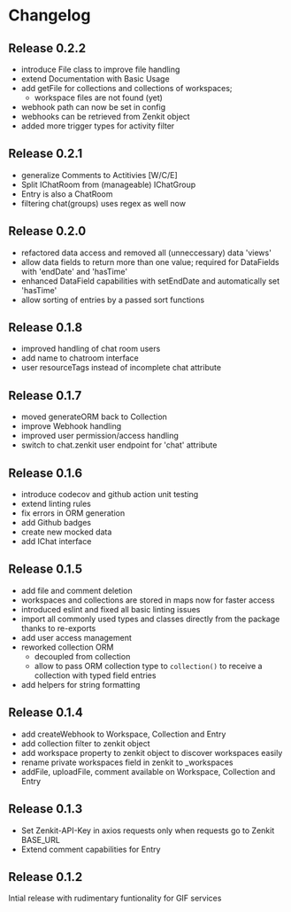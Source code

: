 # Changelog 

## Release 0.2.2

- introduce File class to improve file handling
- extend Documentation with Basic Usage
- add getFile for collections and collections of workspaces;
  - workspace files are not found (yet)
- webhook path can now be set in config
- webhooks can be retrieved from Zenkit object
- added more trigger types for activity filter

## Release 0.2.1

- generalize Comments to Actitivies [W/C/E]
- Split IChatRoom from (manageable) IChatGroup
- Entry is also a ChatRoom
- filtering chat(groups) uses regex as well now

## Release 0.2.0

- refactored data access and removed all (unneccessary) data 'views'
- allow data fields to return more than one value; required for DataFields with 'endDate' and 'hasTime'
- enhanced DataField capabilities with setEndDate and automatically set 'hasTime'
- allow sorting of entries by a passed sort functions

## Release 0.1.8

- improved handling of chat room users
- add name to chatroom interface
- user resourceTags instead of incomplete chat attribute

## Release 0.1.7

- moved generateORM back to Collection
- improve Webhook handling
- improved user permission/access handling
- switch to chat.zenkit user endpoint for 'chat' attribute

## Release 0.1.6

- introduce codecov and github action unit testing
- extend linting rules
- fix errors in ORM generation
- add Github badges
- create new mocked data
- add IChat interface

## Release 0.1.5

- add file and comment deletion
- workspaces and collections are stored in maps now for faster access
- introduced eslint and fixed all basic linting issues
- import all commonly used types and classes directly from the package thanks to re-exports
- add user access management
- reworked collection ORM
  - decoupled from collection
  - allow to pass ORM collection type to `collection()` to receive a collection with typed field entries
- add helpers for string formatting

## Release 0.1.4

- add createWebhook to Workspace, Collection and Entry
- add collection filter to zenkit object
- add workspace property to zenkit object to discover workspaces easily
- rename private workspaces field in zenkit to _workspaces
- addFile, uploadFile, comment available on Workspace, Collection and Entry

## Release 0.1.3

- Set Zenkit-API-Key in axios requests only when requests go to Zenkit BASE_URL
- Extend comment capabilities for Entry

## Release 0.1.2

Intial release with rudimentary funtionality for GIF services